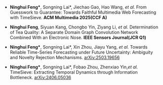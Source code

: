 - <strong>Ninghui Feng*</strong>, Songning Lai*, Jiechao Gao, Hao Wang, <em>et al.</em> From Guesswork to Guarantee: Towards Faithful Multimedia Web Forecasting with TimeSieve. <strong>ACM Multimedia 2025(CCF A)</strong>  

- <strong>Ninghui Feng</strong>, Siyuan Kang, Chongbo Yin, Ziyang Li, <em>et al.</em> Determination of Tea Quality: A Separate Domain Graph Convolution Network Combined With an Electronic Nose. <strong>IEEE Sensors Journal(JCR Q1)</strong>  

- <strong>Ninghui Feng*</strong>, Songning Lai*, Xin Zhou, Jiayu Yang, <em>et al.</em> Towards Reliable Time-Series Forecasting under Future Uncertainty: Ambiguity and Novelty Rejection Mechanisms. <a href="https://arxiv.org/abs/2503.19656">arXiv:2503.19656</a>  

- <strong>Ninghui Feng*</strong>, Songning Lai*, Fobao Zhou, Zhenxiao Yin,<em>et al.</em> TimeSieve: Extracting Temporal Dynamics through Information Bottleneck. <a href="https://arxiv.org/abs/2406.05036">arXiv:2406.05036</a>
